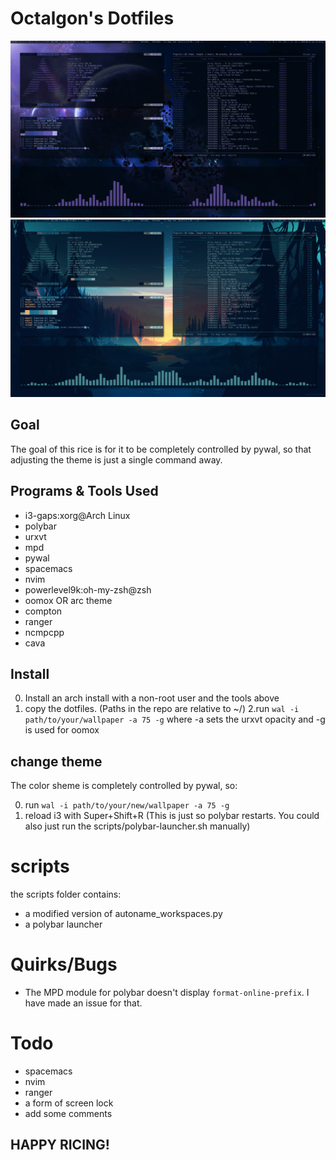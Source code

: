 # Octalgon's Dotfiles

![Screenshot0](scrots/scrot0.png)
![Screenshot1](scrots/scrot1.png)

## Goal
The goal of this rice is for it to be completely controlled by pywal, so that adjusting the theme is just a single command away.

## Programs & Tools Used
- i3-gaps:xorg@Arch Linux
- polybar
- urxvt
- mpd
- pywal
- spacemacs
- nvim
- powerlevel9k:oh-my-zsh@zsh
- oomox OR arc theme
- compton
- ranger
- ncmpcpp
- cava

## Install
0. Install an arch install with a non-root user and the tools above
1. copy the dotfiles. (Paths in the repo are relative to ~/)
2.run `wal -i path/to/your/wallpaper -a 75 -g` where -a sets the urxvt opacity and -g is used for oomox 

## change theme
The color sheme is completely controlled by pywal, so:

0. run `wal -i path/to/your/new/wallpaper -a 75 -g`
1. reload i3 with Super+Shift+R (This is just so polybar restarts. You could also just run the scripts/polybar-launcher.sh 
manually)

# scripts
the scripts folder contains:
- a modified version of autoname_workspaces.py
- a polybar launcher

# Quirks/Bugs
- The MPD module for polybar doesn't display `format-online-prefix`. I have made an issue for that.

# Todo
- spacemacs
- nvim
- ranger
- a form of screen lock
- add some comments

## HAPPY RICING!
